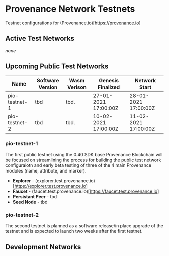 # Provenance Network Testnets
Testnet configurations for (Provenance.io)[https://provenance.io]

## Active Test Networks

_none_

## Upcoming Public Test Networks

| Name          | Software Version | Wasm Verison | Genesis Finalized    | Network Start        |
|---------------|------------------|--------------|----------------------|----------------------|
| pio-testnet-1 | tbd              | tbd.         | 27-01-2021 17:00:00Z | 28-01-2021 17:00:00Z |
| pio-testnet-2 | tbd              | tbd.         | 10-02-2021 17:00:00Z | 11-02-2021 17:00:00Z |

### pio-testnet-1

The first public testnet using the 0.40 SDK base Provenance Blockchain will be focused on streamlining the process for building the public test network configuraiotn and early beta testing of three of the 4 main Provenance modules (name, attribute, and marker).

- **Explorer** - (explorer.test.provenance.io)[https://explorer.test.provenance.io]
- **Faucet** - (faucet.test.provenance.io)[https://faucet.test.provenance.io]
- **Persistant Peer** - tbd
- **Seed Node** - tbd

### pio-testnet-2

The second testnet is planned as a software release/in place upgrade of the testnet and is expected to launch two weeks after the first testnet.

## Development Networks
